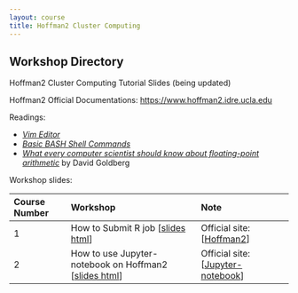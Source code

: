 ```yaml
---
layout: course
title: Hoffman2 Cluster Computing
---
```


## Workshop Directory

Hoffman2 Cluster Computing Tutorial Slides (being updated)

Hoffman2 Official Documentations: <https://www.hoffman2.idre.ucla.edu>

Readings:  

* [_Vim Editor_](https://opensource.com/article/19/3/getting-started-vim) 
* [_Basic BASH Shell Commands_](https://whatbox.ca/wiki/Bash_Shell_Commands) 
* [_What every computer scientist should know about floating-point arithmetic_](https://docs.oracle.com/cd/E19957-01/806-3568/ncg_goldberg.html) by David Goldberg

Workshop slides:

| Course Number | Workshop | Note |
|:-----------|:-----------|:------------|
| 1 | How to Submit R job \[[slides html](./slides/submittingJobs.html)\] | Official site: \[[Hoffman2](https://www.hoffman2.idre.ucla.edu)\] |
| 2 | How to use Jupyter-notebook on Hoffman2 \[[slides html](./slides/jupyter-notebook.html)\] | Official site:  \[[Jupyter-notebook](https://jupyter-notebook.readthedocs.io/en/stable/notebook.html)\] |